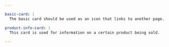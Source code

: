 ```yaml
---

basic-card: |
  The basic card should be used as an icon that links to another page.

product-info-card: |
  This card is used for information on a certain product being sold.

---
```


